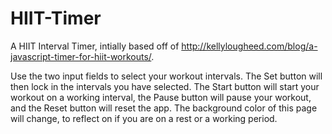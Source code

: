 # HIIT-Timer
A HIIT Interval Timer, intially based off of http://kellylougheed.com/blog/a-javascript-timer-for-hiit-workouts/.

Use the two input fields to select your workout intervals. The Set button will then lock in the intervals you have selected. 
The Start button will start your workout on a working interval, the Pause button will pause your workout, and the Reset button will reset the app.
The background color of this page will change, to reflect on if you are on a rest or a working period.
